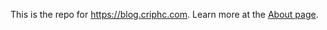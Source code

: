 This is the repo for https://blog.criphc.com. Learn more at the [About page](https://blog.criphc.com/about/#title). 
